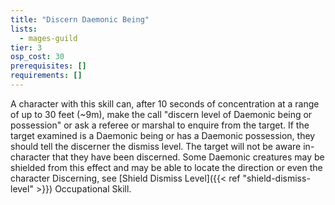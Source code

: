 ```yaml
---
title: "Discern Daemonic Being"
lists:
  - mages-guild
tier: 3
osp_cost: 30
prerequisites: []
requirements: []
---
```


A character with this skill can, after 10 seconds of concentration at a range of up to 30 feet (~9m), make the call "discern level of Daemonic being or possession" or ask a referee or marshal to enquire from the target. If the target examined is a Daemonic being or has a Daemonic possession, they should tell the discerner the dismiss level. The target will not be aware in-character that they have been discerned. Some Daemonic creatures may be shielded from this effect and may be able to locate the direction or even the character Discerning, see [Shield Dismiss Level]({{< ref "shield-dismiss-level" >}}) Occupational Skill.
